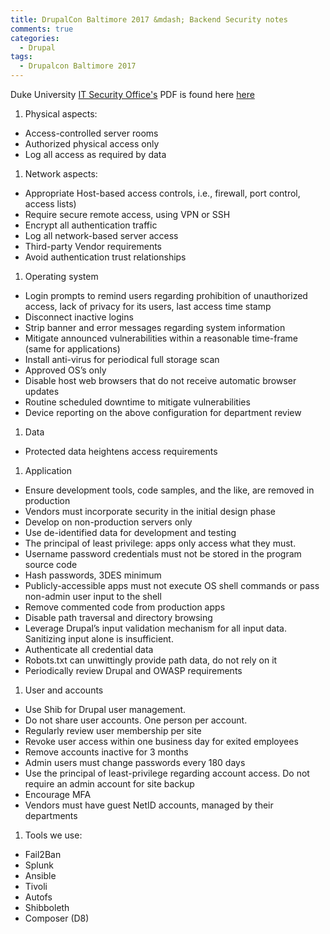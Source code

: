```yaml
---
title: DrupalCon Baltimore 2017 &mdash; Backend Security notes
comments: true
categories:
  - Drupal
tags:
  - Drupalcon Baltimore 2017
---
```


Duke University <a href="https://security.duke.edu/">IT Security Office's</a> PDF is found here <a href="{{ site.baseurl }}/assets/files/Duke University Standard- Server Security.pdf">here</a>

1. Physical aspects:
* Access-controlled server rooms
* Authorized physical access only
* Log all access as required by data
1. Network aspects:
* Appropriate Host-based access controls, i.e., firewall, port control, access lists)
* Require secure remote access, using VPN or SSH
* Encrypt all authentication traffic
* Log all network-based server access
* Third-party Vendor requirements
* Avoid authentication trust relationships
1. Operating system
* Login prompts to remind users regarding prohibition of unauthorized access, lack of privacy for its users, last access time stamp
* Disconnect inactive logins
* Strip banner and error messages regarding system information
* Mitigate announced vulnerabilities within a reasonable time-frame (same for applications)
* Install anti-virus for periodical full storage scan
* Approved OS’s only
* Disable host web browsers that do not receive automatic browser updates
* Routine scheduled downtime to mitigate vulnerabilities
* Device reporting on the above configuration for department review
1. Data
* Protected data heightens access requirements
1. Application
* Ensure development tools, code samples, and the like, are removed in production
* Vendors must incorporate security in the initial design phase
* Develop on non-production servers only
* Use de-identified data for development and testing
* The principal of least privilege: apps only access what they must.
* Username password credentials must not be stored in the program source code
* Hash passwords, 3DES minimum
* Publicly-accessible apps must not execute OS shell commands or pass non-admin user input to the shell
* Remove commented code from production apps
* Disable path traversal and directory browsing
* Leverage Drupal’s input validation mechanism for all input data. Sanitizing input alone is insufficient.
* Authenticate all credential data
* Robots.txt can unwittingly provide path data, do not rely on it
* Periodically review Drupal and OWASP requirements
1. User and accounts
* Use Shib for Drupal user management.
* Do not share user accounts. One person per account.
* Regularly review user membership per site
* Revoke user access within one business day for exited employees
* Remove accounts inactive for 3 months
* Admin users must change passwords every 180 days
* Use the principal of least-privilege regarding account access. Do not require an admin account for site backup
* Encourage MFA
* Vendors must have guest NetID accounts, managed by their departments
1. Tools we use:
* Fail2Ban
* Splunk
* Ansible
* Tivoli
* Autofs
* Shibboleth
* Composer (D8)

